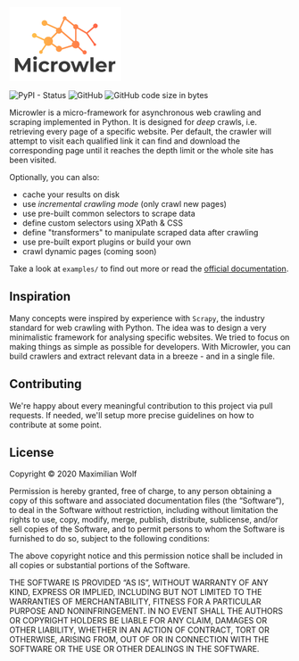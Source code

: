 <img src="https://github.com/INNOVINATI/microwler/raw/master/docs/static/logo.png" width="200px" alt="Microwler">

![PyPI - Status](https://img.shields.io/pypi/status/microwler)
![GitHub](https://img.shields.io/github/license/INNOVINATI/microwler)
![GitHub code size in bytes](https://img.shields.io/github/languages/code-size/INNOVINATI/microwler)

Microwler is a micro-framework for asynchronous web crawling and scraping implemented in Python.
It is designed for *deep* crawls, i.e. retrieving every page of a specific website.
Per default, the crawler will attempt to visit each qualified link it can find and download the 
corresponding page until it reaches the depth limit or the whole site has been visited.

Optionally, you can also:
- cache your results on disk
- use *incremental crawling mode* (only crawl new pages)
- use pre-built common selectors to scrape data
- define custom selectors using XPath & CSS
- define "transformers" to manipulate scraped data after crawling
- use pre-built export plugins or build your own
- crawl dynamic pages (coming soon)

Take a look at `examples/` to find out more or read the [official documentation](https://innovinati.github.io/microwler/).


## Inspiration
Many concepts were inspired by experience with `Scrapy`, the industry standard for web crawling with Python.
The idea was to design a very minimalistic framework for analysing specific websites. We tried to focus on making things as simple as possible for developers.
With Microwler, you can build crawlers and extract relevant data in a breeze - and in a single file.

## Contributing
We're happy about every meaningful contribution to this project via pull requests.
If needed, we'll setup more precise guidelines on how to contribute at some point.


## License

Copyright © 2020 Maximilian Wolf

Permission is hereby granted, free of charge, to any person obtaining a copy of this software and associated documentation files (the “Software”), to deal in the Software without restriction, including without limitation the rights to use, copy, modify, merge, publish, distribute, sublicense, and/or sell copies of the Software, and to permit persons to whom the Software is furnished to do so, subject to the following conditions:

The above copyright notice and this permission notice shall be included in all copies or substantial portions of the Software.

THE SOFTWARE IS PROVIDED “AS IS”, WITHOUT WARRANTY OF ANY KIND, EXPRESS OR IMPLIED, INCLUDING BUT NOT LIMITED TO THE WARRANTIES OF MERCHANTABILITY, FITNESS FOR A PARTICULAR PURPOSE AND NONINFRINGEMENT. IN NO EVENT SHALL THE AUTHORS OR COPYRIGHT HOLDERS BE LIABLE FOR ANY CLAIM, DAMAGES OR OTHER LIABILITY, WHETHER IN AN ACTION OF CONTRACT, TORT OR OTHERWISE, ARISING FROM, OUT OF OR IN CONNECTION WITH THE SOFTWARE OR THE USE OR OTHER DEALINGS IN THE SOFTWARE.

